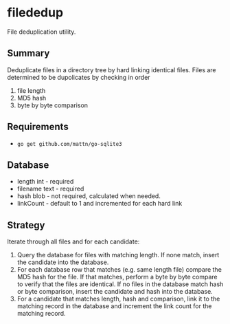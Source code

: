 # filededup

File deduplication utility.

## Summary
Deduplicate files in a directory tree by hard linking identical files. Files
are determined to be dupolicates by checking in order

1. file length
2. MD5 hash
3. byte by byte comparison

## Requirements

* `go get github.com/mattn/go-sqlite3`

## Database
* length int - required
* filename text - required
* hash blob - not required, calculated when needed.
* linkCount - default to 1 and incremented for each hard link
## Strategy
Iterate through all files and for each candidate:
1. Query the database for files with matching length. If none match,
insert the candidate into the database.
2. For each database row that matches (e.g. same length file) compare
the MD5 hash for the file. If that matches, perform a byte by byte
compare to verify that the files are identical. If no files in the
database match hash or byte comparison, insert the candidate and
hash into the database.
3. For a candidate that matches length, hash and comparison, link it to
the matching record in the database and increment the link count for the
matching record.